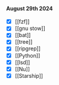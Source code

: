 
#### August 29th 2024
- [x] [[fzf]]
- [x] [[gnu stow]]
- [x] [[bat]]
- [x] [[tree]]
- [x] [[ripgrep]]
- [x] [[Python]]
- [x] [[lsd]]
- [x] [[Nu]]
- [x] [[Starship]] 